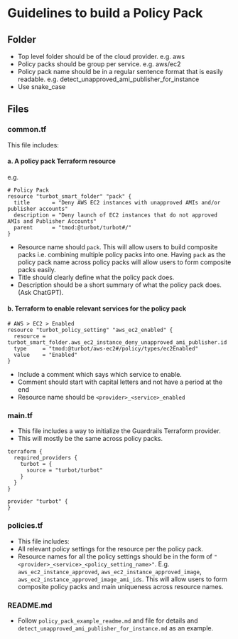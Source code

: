 # Guidelines to build a Policy Pack

## Folder

- Top level folder should be of the cloud provider. e.g. aws
- Policy packs should be group per service. e.g. aws/ec2
- Policy pack name should be in a regular sentence format that is easily readable. e.g. detect_unapproved_ami_publisher_for_instance
- Use snake_case

## Files

### common.tf

This file includes:

#### a. A policy pack Terraform resource

e.g.

```hcl
# Policy Pack
resource "turbot_smart_folder" "pack" {
  title       = "Deny AWS EC2 instances with unapproved AMIs and/or publisher accounts"
  description = "Deny launch of EC2 instances that do not approved AMIs and Publisher Accounts"
  parent      = "tmod:@turbot/turbot#/"
}
```

- Resource name should `pack`. This will allow users to build composite packs i.e. combining multiple policy packs into one. Having `pack` as the policy pack name across policy packs will allow users to form composite packs easily.
- Title should clearly define what the policy pack does.
- Description should be a short summary of what the policy pack does. (Ask ChatGPT).

#### b. Terraform to enable relevant services for the policy pack

```hcl
# AWS > EC2 > Enabled
resource "turbot_policy_setting" "aws_ec2_enabled" {
  resource = turbot_smart_folder.aws_ec2_instance_deny_unapproved_ami_publisher.id
  type     = "tmod:@turbot/aws-ec2#/policy/types/ec2Enabled"
  value    = "Enabled"
}
```

- Include a comment which says which service to enable.
- Comment should start with capital letters and not have a period at the end
- Resource name should be `<provider>_<service>_enabled`

### main.tf

- This file includes a way to initialize the Guardrails Terraform provider.
- This will mostly be the same across policy packs.

```hcl
terraform {
  required_providers {
    turbot = {
      source = "turbot/turbot"
    }
  }
}

provider "turbot" {
}
```

### policies.tf

- This file includes:
- All relevant policy settings for the resource per the policy pack.
- Resource names for all the policy settings should be in the form of `"<provider>_<service>_<policy_setting_name>"`. E.g. `aws_ec2_instance_approved`, `aws_ec2_instance_approved_image`, `aws_ec2_instance_approved_image_ami_ids`. This will allow users to form composite policy packs and main uniqueness across resource names.

### README.md

- Follow `policy_pack_example_readme.md` and file for details and `detect_unapproved_ami_publisher_for_instance.md` as an example.

